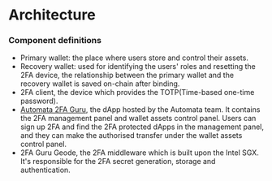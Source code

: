 # Architecture

### Component definitions
* Primary wallet: the place where users store and control their assets.
* Recovery wallet: used for identifying the users' roles and resetting the 2FA device, the relationship between the primary wallet and the recovery wallet is saved on-chain after binding.
* 2FA client, the device which provides the TOTP(Time-based one-time password).
* [Automata 2FA Guru](https://app.2fa.guru), the dApp hosted by the Automata team. It contains the 2FA management panel and wallet assets control panel. Users can sign up 2FA and find the 2FA protected dApps in the management panel, and they can make the authorised transfer under the wallet assets control panel.
* 2FA Guru Geode, the 2FA middleware which is built upon the Intel SGX. It's responsible for the 2FA secret generation, storage and authentication.